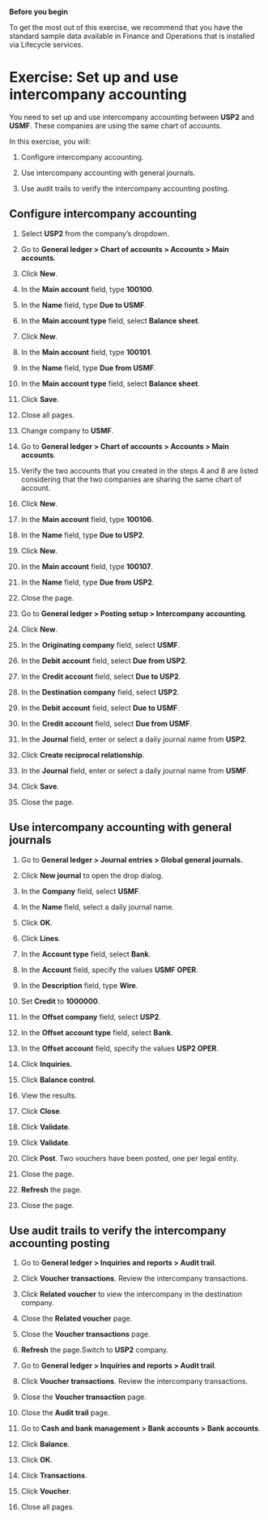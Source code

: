 **Before you begin**

To get the most out of this exercise, we recommend that you have the standard
sample data available in Finance and Operations that is installed via Lifecycle
services.

Exercise: Set up and use intercompany accounting
================================================

You need to set up and use intercompany accounting between **USP2** and
**USMF**. These companies are using the same chart of accounts.

In this exercise, you will:

1.  Configure intercompany accounting.

2.  Use intercompany accounting with general journals.

3.  Use audit trails to verify the intercompany accounting posting.

Configure intercompany accounting
---------------------------------

1.  Select **USP2** from the company’s dropdown.

2.  Go to **General ledger \> Chart of accounts \> Accounts \> Main accounts**.

3.  Click **New**.

4.  In the **Main account** field, type **100100**.

5.  In the **Name** field, type **Due to USMF**.

6.  In the **Main account type** field, select **Balance sheet**.

7.  Click **New**.

8.  In the **Main account** field, type **100101**.

9.  In the **Name** field, type **Due from USMF**.

10. In the **Main account type** field, select **Balance sheet**.

11. Click **Save**.

12. Close all pages.

13. Change company to **USMF**.

14. Go to **General ledger \> Chart of accounts \> Accounts \> Main accounts**.

15. Verify the two accounts that you created in the steps 4 and 8 are listed
    considering that the two companies are sharing the same chart of account.

16. Click **New**.

17. In the **Main account** field, type **100106**.

18. In the **Name** field, type **Due to USP2**.

19. Click **New**.

20. In the **Main account** field, type **100107**.

21. In the **Name** field, type **Due from USP2**.

22. Close the page.

23. Go to **General ledger \> Posting setup \> Intercompany accounting**.

24. Click **New**.

25. In the **Originating company** field, select **USMF**.

26. In the **Debit account** field, select **Due from USP2**.

27. In the **Credit account** field, select **Due to USP2**.

28. In the **Destination company** field, select **USP2**.

29. In the **Debit account** field, select **Due to USMF**.

30. In the **Credit account** field, select **Due from USMF**.

31. In the **Journal** field, enter or select a daily journal name from
    **USP2**.

32. Click **Create reciprocal relationship**.

33. In the **Journal** field, enter or select a daily journal name from
    **USMF**.

34. Click **Save**.

35. Close the page.

Use intercompany accounting with general journals
-------------------------------------------------

1.  Go to **General ledger \> Journal entries \> Global general journals.**

2.  Click **New journal** to open the drop dialog.

3.  In the **Company** field, select **USMF**.

4.  In the **Name** field, select a daily journal name.

5.  Click **OK**.

6.  Click **Lines**.

7.  In the **Account type** field, select **Bank**.

8.  In the **Account** field, specify the values **USMF OPER**.

9.  In the **Description** field, type **Wire**.

10. Set **Credit** to **1000000**.

11. In the **Offset company** field, select **USP2**.

12. In the **Offset account type** field, select **Bank**.

13. In the **Offset account** field, specify the values **USP2 OPER**.

14. Click **Inquiries**.

15. Click **Balance control**.

16. View the results.

17. Click **Close**.

18. Click **Validate**.

19. Click **Validate**.

20. Click **Post**. Two vouchers have been posted, one per legal entity.

21. Close the page.

22. **Refresh** the page.

23. Close the page.

Use audit trails to verify the intercompany accounting posting
--------------------------------------------------------------

1.  Go to **General ledger \> Inquiries and reports \> Audit trail**.

2.  Click **Voucher transactions**. Review the intercompany transactions.

3.  Click **Related voucher** to view the intercompany in the destination
    company.

4.  Close the **Related voucher** page.

5.  Close the **Voucher transactions** page.

6.  **Refresh** the page.Switch to **USP2** company.

7.  Go to **General ledger \> Inquiries and reports \> Audit trail**.

8.  Click **Voucher transactions**. Review the intercompany transactions.

9.  Close the **Voucher transaction** page.

10. Close the **Audit trail** page.

11. Go to **Cash and bank management \> Bank accounts \> Bank accounts**.

12. Click **Balance**.

13. Click **OK**.

14. Click **Transactions**.

15. Click **Voucher**.

16. Close all pages.

